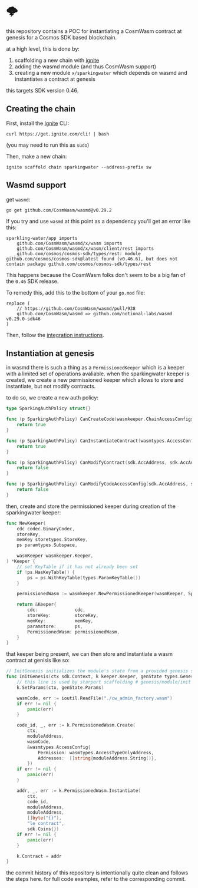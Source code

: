 # 🌩️

this repository contains a POC for instantiating a CosmWasm contract
at genesis for a Cosmos SDK based blockchain.

at a high level, this is done by:

1. scaffolding a new chain with [ignite](https://ignite.com)
2. adding the wasmd module (and thus CosmWasm support)
3. creating a new module `x/sparkingwater` which depends on wasmd and
   instantiates a contract at genesis

this targets SDK version 0.46.

## Creating the chain

First, install the [Ignite](https://ignite.com) CLI:

```
curl https://get.ignite.com/cli! | bash
```

(you may need to run this as `sudo`)

Then, make a new chain:

```
ignite scaffold chain sparkingwater --address-prefix sw
```

## Wasmd support

get `wasmd`:

```
go get github.com/CosmWasm/wasmd@v0.29.2
```

If you try and use `wasmd` at this point as a dependency you'll get an
error like this:

```
sparkling-water/app imports
	github.com/CosmWasm/wasmd/x/wasm imports
	github.com/CosmWasm/wasmd/x/wasm/client/rest imports
	github.com/cosmos/cosmos-sdk/types/rest: module github.com/cosmos/cosmos-sdk@latest found (v0.46.6), but does not contain package github.com/cosmos/cosmos-sdk/types/rest
```

This happens because the CosmWasm folks don't seem to be a big fan of
the `0.46` SDK release.

To remedy this, add this to the bottom of your `go.mod` file:

```
replace (
	// https://github.com/CosmWasm/wasmd/pull/938
	github.com/CosmWasm/wasmd => github.com/notional-labs/wasmd v0.29.0-sdk46
)
```

Then, follow the [integration
instructions](https://docs.cosmwasm.com/docs/1.0/integration/).

## Instantiation at genesis

in wasmd there is such a thing as a `PermissionedKeeper` which is a
keeper with a limited set of operations avaliable. when the
sparkingwater keeper is created, we create a new permissioned keeper
which allows to store and instantiate, but not modify contracts.

to do so, we create a new auth policy:

```go
type SparkingAuthPolicy struct{}

func (p SparkingAuthPolicy) CanCreateCode(wasmkeeper.ChainAccessConfigs, sdk.AccAddress, wasmtypes.AccessConfig) bool {
	return true
}

func (p SparkingAuthPolicy) CanInstantiateContract(wasmtypes.AccessConfig, sdk.AccAddress) bool {
	return true
}

func (p SparkingAuthPolicy) CanModifyContract(sdk.AccAddress, sdk.AccAddress) bool {
	return false
}

func (p SparkingAuthPolicy) CanModifyCodeAccessConfig(sdk.AccAddress, sdk.AccAddress, bool) bool {
	return false
}
```

then, create and store the permissioned keeper during creation of the
sparkingwater keeper:

```go
func NewKeeper(
	cdc codec.BinaryCodec,
	storeKey,
	memKey storetypes.StoreKey,
	ps paramtypes.Subspace,

	wasmKeeper wasmkeeper.Keeper,
) *Keeper {
	// set KeyTable if it has not already been set
	if !ps.HasKeyTable() {
		ps = ps.WithKeyTable(types.ParamKeyTable())
	}

	permissionedWasm := wasmkeeper.NewPermissionedKeeper(wasmKeeper, SparkingAuthPolicy{})

	return &Keeper{
		cdc:              cdc,
		storeKey:         storeKey,
		memKey:           memKey,
		paramstore:       ps,
		PermissionedWasm: permissionedWasm,
	}
}
```

that keeper being present, we can then store and instantiate a wasm
contract at genisis like so:

```go
// InitGenesis initializes the module's state from a provided genesis state.
func InitGenesis(ctx sdk.Context, k keeper.Keeper, genState types.GenesisState, moduleAddress sdk.AccAddress) {
	// this line is used by starport scaffolding # genesis/module/init
	k.SetParams(ctx, genState.Params)

	wasmCode, err := ioutil.ReadFile("./cw_admin_factory.wasm")
	if err != nil {
		panic(err)
	}

	code_id, _, err := k.PermissionedWasm.Create(
		ctx,
		moduleAddress,
		wasmCode,
		&wasmtypes.AccessConfig{
			Permission: wasmtypes.AccessTypeOnlyAddress,
			Addresses:  []string{moduleAddress.String()},
		})
	if err != nil {
		panic(err)
	}

	addr, _, err := k.PermissionedWasm.Instantiate(
		ctx,
		code_id,
		moduleAddress,
		moduleAddress,
		[]byte("{}"),
		"le contract",
		sdk.Coins{})
	if err != nil {
		panic(err)
	}

	k.Contract = addr
}
```

the commit history of this repository is intentionally quite clean and
follows the steps here. for full code examples, refer to the
corresponding commit.
